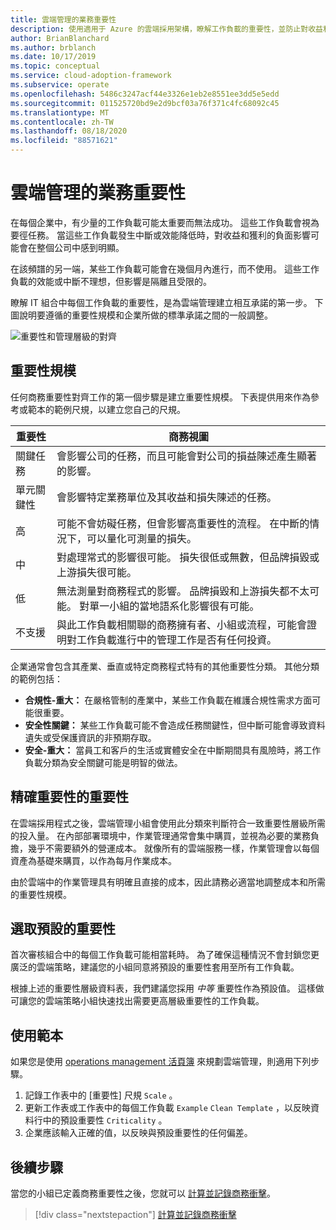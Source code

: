 ```yaml
---
title: 雲端管理的業務重要性
description: 使用適用于 Azure 的雲端採用架構，瞭解工作負載的重要性，並防止對收益和獲利率造成負面影響。
author: BrianBlanchard
ms.author: brblanch
ms.date: 10/17/2019
ms.topic: conceptual
ms.service: cloud-adoption-framework
ms.subservice: operate
ms.openlocfilehash: 5486c3247acf44e3326e1eb2e8551ee3dd5e5edd
ms.sourcegitcommit: 011525720bd9e2d9bcf03a76f371c4fc68092c45
ms.translationtype: MT
ms.contentlocale: zh-TW
ms.lasthandoff: 08/18/2020
ms.locfileid: "88571621"
---
```

# <a name="business-criticality-in-cloud-management"></a>雲端管理的業務重要性

在每個企業中，有少量的工作負載可能太重要而無法成功。 這些工作負載會視為要徑任務。 當這些工作負載發生中斷或效能降低時，對收益和獲利的負面影響可能會在整個公司中感到明顯。

在該頻譜的另一端，某些工作負載可能會在幾個月內進行，而不使用。 這些工作負載的效能或中斷不理想，但影響是隔離且受限的。

瞭解 IT 組合中每個工作負載的重要性，是為雲端管理建立相互承諾的第一步。 下圖說明要遵循的重要性規模和企業所做的標準承諾之間的一般調整。

![重要性和管理層級的對齊](../../_images/manage/cloud-criticality-alignment.png)

## <a name="criticality-scale"></a>重要性規模

任何商務重要性對齊工作的第一個步驟是建立重要性規模。 下表提供用來作為參考或範本的範例尺規，以建立您自己的尺規。

| 重要性 | 商務視圖 |
| --------- | --------- |
| 關鍵任務 |  會影響公司的任務，而且可能會對公司的損益陳述產生顯著的影響。 |
| 單元關鍵性 | 會影響特定業務單位及其收益和損失陳述的任務。 |
| 高 | 可能不會妨礙任務，但會影響高重要性的流程。 在中斷的情況下，可以量化可測量的損失。 |
| 中 | 對處理常式的影響很可能。 損失很低或無數，但品牌損毀或上游損失很可能。 |
| 低 | 無法測量對商務程式的影響。 品牌損毀和上游損失都不太可能。 對單一小組的當地語系化影響很有可能。 |
| 不支援 | 與此工作負載相關聯的商務擁有者、小組或流程，可能會證明對工作負載進行中的管理工作是否有任何投資。 |

企業通常會包含其產業、垂直或特定商務程式特有的其他重要性分類。 其他分類的範例包括：

- **合規性-重大：** 在嚴格管制的產業中，某些工作負載在維護合規性需求方面可能很重要。
- **安全性關鍵：** 某些工作負載可能不會造成任務關鍵性，但中斷可能會導致資料遺失或受保護資訊的非預期存取。
- **安全-重大：** 當員工和客戶的生活或實體安全在中斷期間具有風險時，將工作負載分類為安全關鍵可能是明智的做法。

## <a name="importance-of-accurate-criticality"></a>精確重要性的重要性

在雲端採用程式之後，雲端管理小組會使用此分類來判斷符合一致重要性層級所需的投入量。 在內部部署環境中，作業管理通常會集中購買，並視為必要的業務負擔，幾乎不需要額外的營運成本。 就像所有的雲端服務一樣，作業管理會以每個資產為基礎來購買，以作為每月作業成本。

由於雲端中的作業管理具有明確且直接的成本，因此請務必適當地調整成本和所需的重要性規模。

## <a name="select-a-default-criticality"></a>選取預設的重要性

首次審核組合中的每個工作負載可能相當耗時。 為了確保這種情況不會封鎖您更廣泛的雲端策略，建議您的小組同意將預設的重要性套用至所有工作負載。

根據上述的重要性層級資料表，我們建議您採用 _中等_ 重要性作為預設值。 這樣做可讓您的雲端策略小組快速找出需要更高層級重要性的工作負載。

## <a name="use-the-template"></a>使用範本

如果您是使用 [operations management 活頁簿](https://raw.githubusercontent.com/Microsoft/CloudAdoptionFramework/master/manage/opsmanagementworkbook.xlsx) 來規劃雲端管理，則適用下列步驟。

1. 記錄工作表中的 [重要性] 尺規 `Scale` 。
2. 更新工作表或工作表中的每個工作負載 `Example` `Clean Template` ，以反映資料行中的預設重要性 `Criticality` 。
3. 企業應該輸入正確的值，以反映與預設重要性的任何偏差。

## <a name="next-steps"></a>後續步驟

當您的小組已定義商務重要性之後，您就可以 [計算並記錄商務衝擊](./impact.md)。

> [!div class="nextstepaction"]
> [計算並記錄商務衝擊](./impact.md)
